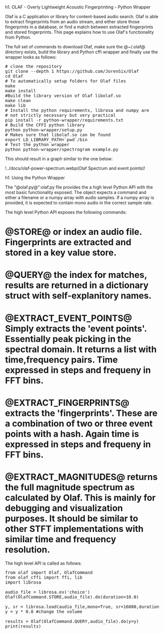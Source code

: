 h1. OLAF -  Overly Lightweight Acoustic Fingerprinting - Python Wrapper

Olaf is a C application or library for content-based audio search. Olaf is able to extract fingerprints from an audio stream, and either store those fingerprints in a database, or find a match between extracted fingerprints and stored fingerprints. This page explains how to use Olaf's functionality from Python.


The full set of commands to download Olaf, make sure the @~/.olaf@ directory exists, build the library and Python cffi wrapper and finally use the wrapper looks as follows:

<pre>
# clone the repository  
git clone --depth 1 https://github.com/JorenSix/Olaf
cd Olaf
# To automatically setup folders for Olaf files
make
make install
#Build the library version of Olaf libolaf.so
make clean
make lib
# Install the python requirements, librosa and numpy are 
# not strictly necessary but very practical
pip install -r python-wrapper/requirements.txt
# Build the CFFI python library
python python-wrapper/setup.py
# Makes sure that libolaf.so can be found 
export LD_LIBRARY_PATH=`pwd`/bin
# Test the python wrapper
python python-wrapper/spectrogram_example.py
</pre>

This should result in a graph similar to the one below:

!../docs/olaf-power-spectrum.webp(Olaf Spectrum and event points)!

h1. Using the Python Wrapper

The "@olaf.py@":olaf.py file provides the a high level Python API with the most basic functionality exposed. The object expects a command and either a filename or a numpy array with audio samples. If a numpy array is provided, it is expected to contain mono audio in the correct sample rate.

The high level Python API exposes the following commands:

# @STORE@ or index an audio file. Fingerprints are extracted and stored in a key value store.
# @QUERY@ the index for matches, results are returned in a dictionary struct with self-explanitory names.
# @EXTRACT_EVENT_POINTS@ Simply extracts the 'event points'. Essentially peak picking in the spectral domain. It returns a list with time,frequency pairs. Time expressed in steps and frequeny in FFT bins.
# @EXTRACT_FINGERPRINTS@ extracts the 'fingerprints'. These are a combination of two or three event points with a hash. Again time is expressed in steps and frequeny in FFT bins.
# @EXTRACT_MAGNITUDES@ returns the full magnitude spectrum as calculated by Olaf. This is mainly for debugging and visualization purposes. It should be similar to other STFT implementations with similar time and frequency resolution.

The high level API is called as follows:

<pre>
from olaf import Olaf, OlafCommand
from olaf_cffi import ffi, lib
import librosa

audio_file = librosa.ex('choice')
Olaf(OlafCommand.STORE,audio_file).do(duration=10.0)

y, sr = librosa.load(audio_file,mono=True, sr=16000,duration=10,offset=7.0)
y = y * 0.8 #change the volume

results = Olaf(OlafCommand.QUERY,audio_file).do(y=y)
print(results)
</pre>
